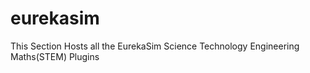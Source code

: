 # eurekasim
This Section Hosts all the EurekaSim Science Technology Engineering Maths(STEM) Plugins 
